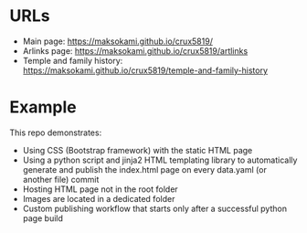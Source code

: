 # URLs
- Main page: https://maksokami.github.io/crux5819/  
- Arlinks page: https://maksokami.github.io/crux5819/artlinks
- Temple and family history: https://maksokami.github.io/crux5819/temple-and-family-history

# Example
This repo demonstrates:
- Using CSS (Bootstrap framework) with the static HTML page
- Using a python script and jinja2 HTML templating library to automatically generate and publish the index.html page on every data.yaml (or another file) commit
- Hosting HTML page not in the root folder
- Images are located in a dedicated folder
- Custom publishing workflow that starts only after a successful python page build


